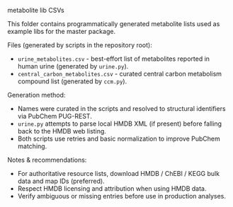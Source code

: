 metabolite lib CSVs

This folder contains programmatically generated metabolite lists used as example libs for the master package.

Files (generated by scripts in the repository root):
- `urine_metabolites.csv` - best-effort list of metabolites reported in human urine (generated by `urine.py`).
- `central_carbon_metabolites.csv` - curated central carbon metabolism compound list (generated by `ccm.py`).

Generation method:
- Names were curated in the scripts and resolved to structural identifiers via PubChem PUG-REST.
- `urine.py` attempts to parse local HMDB XML (if present) before falling back to the HMDB web listing.
- Both scripts use retries and basic normalization to improve PubChem matching.

Notes & recommendations:
- For authoritative resource lists, download HMDB / ChEBI / KEGG bulk data and map IDs (preferred).
- Respect HMDB licensing and attribution when using HMDB data.
- Verify ambiguous or missing entries before use in production analyses.
